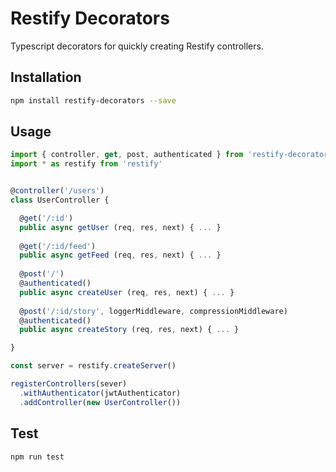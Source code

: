 # Restify Decorators
Typescript decorators for quickly creating Restify controllers.

## Installation
```sh
npm install restify-decorators --save
```

## Usage
```javascript
import { controller, get, post, authenticated } from 'restify-decorators'
import * as restify from 'restify'


@controller('/users')
class UserController {

  @get('/:id')
  public async getUser (req, res, next) { ... }
    
  @get('/:id/feed')
  public async getFeed (req, res, next) { ... }
  
  @post('/')
  @authenticated()
  public async createUser (req, res, next) { ... }
  
  @post('/:id/story', loggerMiddleware, compressionMiddleware)
  @authenticated()
  public async createStory (req, res, next) { ... }

}

const server = restify.createServer()

registerControllers(sever)
  .withAuthenticator(jwtAuthenticator)
  .addController(new UserController())

```

## Test
```sh
npm run test
```
